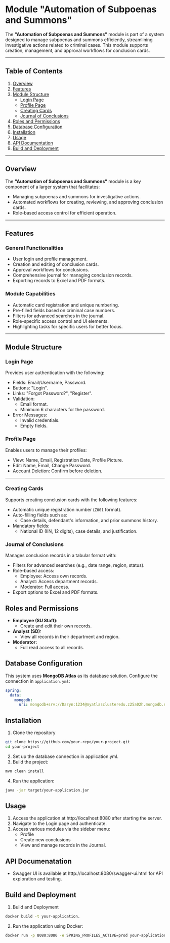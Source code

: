 # Module "Automation of Subpoenas and Summons"

The **"Automation of Subpoenas and Summons"** module is part of a system designed to manage subpoenas and summons efficiently, streamlining investigative actions related to criminal cases. This module supports creation, management, and approval workflows for conclusion cards.

---

## Table of Contents
1. [Overview](#overview)
2. [Features](#features)
3. [Module Structure](#module-structure)
    - [Login Page](#login-page)
    - [Profile Page](#profile-page)
    - [Creating Cards](#creating-cards)
    - [Journal of Conclusions](#journal-of-conclusions)
4. [Roles and Permissions](#roles-and-permissions)
5. [Database Configuration](#database-configuration)
6. [Installation](#installation)
7. [Usage](#usage)
8. [API Documentation](#api-documentation)
9. [Build and Deployment](#build-deployment)

---

## Overview

The **"Automation of Subpoenas and Summons"** module is a key component of a larger system that facilitates:
- Managing subpoenas and summons for investigative actions.
- Automated workflows for creating, reviewing, and approving conclusion cards.
- Role-based access control for efficient operation.

---

## Features

### General Functionalities
- User login and profile management.
- Creation and editing of conclusion cards.
- Approval workflows for conclusions.
- Comprehensive journal for managing conclusion records.
- Exporting records to Excel and PDF formats.

### Module Capabilities
- Automatic card registration and unique numbering.
- Pre-filled fields based on criminal case numbers.
- Filters for advanced searches in the journal.
- Role-specific access control and UI elements.
- Highlighting tasks for specific users for better focus.

---

## Module Structure

### Login Page
Provides user authentication with the following:
- Fields: Email/Username, Password.
- Buttons: "Login".
- Links: "Forgot Password?", "Register".
- Validation:
    - Email format.
    - Minimum 6 characters for the password.
- Error Messages:
    - Invalid credentials.
    - Empty fields.

### Profile Page
Enables users to manage their profiles:
- View: Name, Email, Registration Date, Profile Picture.
- Edit: Name, Email, Change Password.
- Account Deletion: Confirm before deletion.

---

### Creating Cards
Supports creating conclusion cards with the following features:
- Automatic unique registration number (`Z001` format).
- Auto-filling fields such as:
    - Case details, defendant's information, and prior summons history.
- Mandatory fields:
    - National ID (IIN, 12 digits), case details, and justification.

### Journal of Conclusions
Manages conclusion records in a tabular format with:
- Filters for advanced searches (e.g., date range, region, status).
- Role-based access:
    - Employee: Access own records.
    - Analyst: Access department records.
    - Moderator: Full access.
- Export options to Excel and PDF formats.

## Roles and Permissions
- **Employee (SU Staff):**
    - Create and edit their own records.
- **Analyst (SD):**
    - View all records in their department and region.
- **Moderator:**
    - Full read access to all records.

## Database Configuration


This system uses **MongoDB Atlas** as its database solution. Configure the connection in `application.yml`:

```yaml
spring:
  data:
    mongodb:
      uri: mongodb+srv://Daryn:1234@myatlasclusteredu.z25a02h.mongodb.net/?retryWrites=true&w=majority&appName=myAtlasClusterEDU
```

## Installation
1. Clone the repository
```bash
git clone https://github.com/your-repo/your-project.git
cd your-project
```
2. Set up the database connection in application.yml.
3. Build the project:
```bash
mvn clean install
```
4. Run the application:
```bash
java -jar target/your-application.jar
```

## Usage
1. Access the application at http://localhost:8080 after starting the server.
2. Navigate to the Login page and authenticate.
3. Access various modules via the sidebar menu:
    * Profile
    * Create new conclusions
    * View and manage records in the Journal.

## API Documenatation
* Swagger UI is available at http://localhost:8080/swagger-ui.html for API exploration and testing.

## Build and Deployment
1. Build and Deployment
```bash
docker build -t your-application.
```
2. Run the application using Docker:
```bash
docker run -p 8080:8080 -e SPRING_PROFILES_ACTIVE=prod your-application
```

